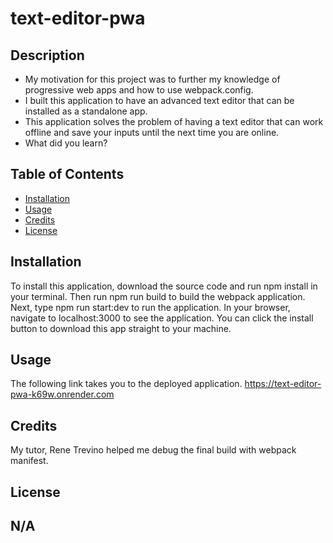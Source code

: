 # text-editor-pwa
## Description
- My motivation for this project was to further my knowledge of progressive web apps and how to use webpack.config.
- I built this application to have an advanced text editor that can be installed as a standalone app.
- This application solves the problem of having a text editor that can work offline and save your inputs until the next time you are online.
- What did you learn?
## Table of Contents 
- [Installation](#installation)
- [Usage](#usage)
- [Credits](#credits)
- [License](#license)
## Installation
To install this application, download the source code and run npm install in your terminal. Then run npm run build to build the webpack application. Next, type npm run start:dev to run the application. In your browser, navigate to localhost:3000 to see the application. You can click the install button to download this app straight to your machine.
## Usage
The following link takes you to the deployed application.
  https://text-editor-pwa-k69w.onrender.com
## Credits
My tutor, Rene Trevino helped me debug the final build with webpack manifest.
## License
N/A
---
